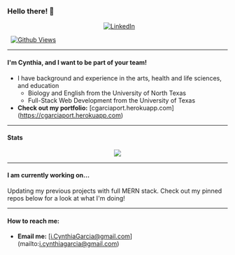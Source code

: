 ### Hello there! 👋

<p align="center">
  <span>&nbsp;</span>
  <a href="https://www.linkedin.com/in/i-cynthiagarcia">
    <img src="https://img.shields.io/badge/LinkedIn-blue?style=flat-square&logo=Linkedin&logoColor=white" alt="LinkedIn" />
  </a>
  
  <span>&nbsp;</span>
  <a href="https://github.com/caersun">
    <img src="https://pageview.vercel.app/?github_user=caersun" alt="Github Views" />
  </a>
</p>

---

#### I'm Cynthia, and I want to be part of your team!

- I have background and experience in the arts, health and life sciences, and education
  - Biology and English from the University of North Texas
  - Full-Stack Web Development from the University of Texas
- **Check out my portfolio:** [cgarciaport.herokuapp.com] (https://cgarciaport.herokuapp.com)

---

#### Stats

<p align="center">
  <img src="https://github-readme-stats.vercel.app/api?username=caersun&show_icons=true&theme=dark" />
</p>

---

#### I am currently working on...

Updating my previous projects with full MERN stack. Check out my pinned repos below for a look at what I'm doing!

---

#### How to reach me:
- **Email me:** [i.CynthiaGarcia@gmail.com] (mailto:i.cynthiagarcia@gmail.com)
